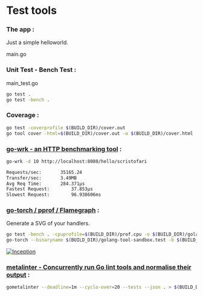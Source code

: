 # Test tools

### The app :
Just a simple helloworld.

main.go

### Unit Test - Bench Test :

main_test.go

```bash
go test .
go test -bench .
```

### Coverage :

```bash
go test -coverprofile $(BUILD_DIR)/cover.out
go tool cover -html=$(BUILD_DIR)/cover.out -o $(BUILD_DIR)/cover.html
```

### [go-wrk - an HTTP benchmarking tool](https://github.com/tsliwowicz/go-wrk) :

```bash
go-wrk -d 10 http://localhost:8080/hello/scristofari

Requests/sec:  		35165.24
Transfer/sec:  		3.49MB
Avg Req Time:  		284.371µs
Fastest Request:       	37.853µs
Slowest Request:       	96.938606ms
```

### [go-torch / pprof / Flamegraph](https://github.com/uber/go-torch) :

Generate a SVG of your handlers.

```bash
go test -bench . -cpuprofile=$(BUILD_DIR)/prof.cpu -o $(BUILD_DIR)/golang-tool-sandbox.test
go-torch --binaryname $(BUILD_DIR)/golang-tool-sandbox.test -b $(BUILD_DIR)/prof.cpu --print > $(BUILD_DIR)/torch-profile.svg
```

[![Inception](http://uber.github.io/go-torch/meta.svg)](http://uber.github.io/go-torch/meta.svg)

### [metalinter - Concurrently run Go lint tools and normalise their output](https://github.com/alecthomas/gometalinter) :

```bash
gometalinter --deadline=1m --cyclo-over=20 --tests --json . > $(BUILD_DIR)/linter.json
```



